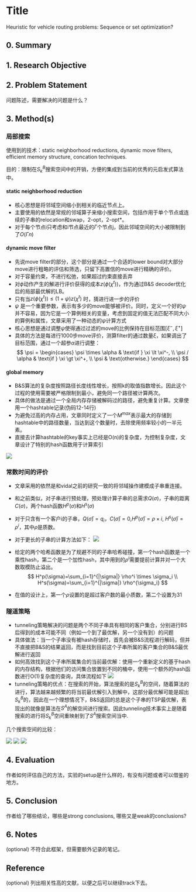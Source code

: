 <!--
 * @Author: your name
 * @Date: 2021-01-23 14:38:49
 * @LastEditTime: 2021-01-26 18:17:49
 * @LastEditors: Please set LastEditors
 * @Description: In User Settings Edit
 * @FilePath: /note_md/papers/2019-COR-Toffolo-SeqOrSet.md
-->

# Title

Heuristic for vehicle routing problems: Sequence or set optimization?

## 0. Summary




## 1. Research Objective




## 2. Problem Statement

问题陈述，需要解决的问题是什么？



## 3. Method(s)

### 局部搜索
使用到的技术：static neighborhood reductions, dynamic move filters, efficient memory structure, concation techniques.

目的：限制在$S_k^B$搜索空间中的开销，方便的集成到当前的优秀的元启发式算法中。

#### static neighborhood reduction
- 核心思想是将邻域空间缩小到相关的临近节点上。
- 主要使用的依然是常规的邻域算子来缩小搜索空间，包括作用于单个节点或连续的子串的relocation和swap，2-opt，2-opt*。
- 对于每个节点i只考虑和i节点最近的$\Gamma$个节点j，因此邻域空间的大小被限制到了$O(\Gamma n)$

#### dynamic move filter
- 先说move filter的部分，这个部分是通过一个合适的lower bound对大部分move进行粗略的评估和筛选，只留下高置信的move进行精确的评价。
- 对于容量约束，不进行松弛，如果超过约束直接丢弃
- 对$\phi$动作产生的解进行评价获得的成本$z(\phi(\chi^t))$，作为通过B&S decoder优化后的局部最优解的LB。
- 只有当$z(\phi(\chi^t)) \leq (1+\psi) z(\chi^t)$ 时，猜进行进一步的评价
- $\psi$ 是一个重要参数，表示有多少的move能够被评价。同时，定义一个好的$\psi$并不容易，因为它是一个算例相关的变量，考虑到固定的值无法匹配不同大小的算例和属性，文章采用了一种动态的$\psi$计算方式
- 核心思想是通过调整$\psi$使得通过过滤的move的比例保持在目标范围$[ \xi^-,\xi^+]$
- 具体的方法是每进行1000步move评价，测算filter的通过数量$\xi$，如果调出了目标范围，通过一个超参$\alpha$进行调整：
$$
\psi = \begin{cases}
    \psi \times \alpha & \text{if } \xi \lt \xi^-, \\
    \psi / \alpha & \text{if } \xi \gt \xi^+, \\
    \psi & \text{otherwise.}
\end{cases}
$$

#### global memory
- B&S算法的复杂度按照路径长度线性增长，按照k的取值指数增长。因此这个过程的使用需要被严格限制到最小，避免同一个路径被计算两次。
- 具体的做法是通过一个全局内存存储被解码过的路径，避免重复计算。文章使用一个hashtable记录(伪码12-14行)
- 为避免过高的内存占用，文章同时定义了一个$M^{max}$表示最大的存储到hashtable中的路径数量，当达到这个数量时，去除使用频率较小的一半元素。
- 直接去计算hashtable的key事实上已经是O(n)的复杂度，为控制复杂度，文章设计了特别的hash函数用于计算索引


![](../pictures/papers/2019-COR-toffolo-SeqOrSet/algorithms1.png)

### 常数时间的评价
- 文章采用的依然是和vidal之前的研究一致的将邻域操作建模成子串重连接。
- 和之前类似，对子串进行预处理，预处理计算子串的总需求$Q(\sigma)$，子串的距离$C(\sigma)$，两个hash函数$H^p(\sigma)$和$H^s(\sigma)$
- 对于只含有一个客户i的子串，$Q(\bar{\sigma})=q_i$，$C(\bar{\sigma})=0$,$H^p(\bar{\sigma})=\rho\times i$, $H^s(\bar{\sigma})=\rho^i$，其中$\rho$是质数。
- 对于更长的子串的计算方法如下：
![](../pictures/papers/2019-COR-toffolo-SeqOrSet/concate.png)
- 给定的两个哈希函数是为了规避不同的子串哈希碰撞，第一个hash函数是一个乘性hash，第二个是一个加性hash，其中用到的$\rho^i$需要提前计算并对一个大数取模防止溢出。
$$
H^p(\sigma)=\sum_{i=1}^{|\sigma|} \rho^i \times \sigma_i \\
H^s(\sigma)=\sum_{i=1}^{|\sigma|} \rho^{\sigma_i}
$$

- 在值的设计上，第一个$\rho$设置的是超过客户数的最小质数，第二个设置为31

### 隧道策略
- tunneling策略解决的问题是两个不同子串具有相同的客户集合，分别进行BS后得到的成本可能不同（例如一个到了最优解，另一个没有到）的问题
- 具体做法：当一个子串没有被hash存储时，首先会被B&S流程进行解码，但并不直接把B&S的结果返回，而是找到目前这个子串所属的客户集合的B&S最优解进行返回
- 如何高效找到这个子串所属集合的当前最优解：使用一个重新定义的基于hash的内存结构，根据他们的访问集合放置到不同的桶中，使用一个额外的hash函数进行O(1)复杂度的查询，具体流程如下
![](../pictures/papers/2019-COR-toffolo-SeqOrSet/tunneling.png)
- tunneling策略的优点：在搜索的开始，算法搜索的是$S^B_k$的空间，随着算法的进行，算法越来越频繁的将当前最优解引入到解中，这部分最优解可能是超出$S_k^B$的，因此在一个理想情况下，B&S返回的总是这个子串的TSP最优解，表现出的就像是算法在$S^A$的解空间进行搜索。因此tunneling技术事实上是随着搜索的进行将$S_k^B$空间重映射到了$S^A$搜索空间当中.

几个搜索空间的比较：

![](../pictures/papers/2019-COR-toffolo-SeqOrSet/s_a.png)
![](../pictures/papers/2019-COR-toffolo-SeqOrSet/s_b1.png)
![](../pictures/papers/2019-COR-toffolo-SeqOrSet/s_b1_with_tunneling.png)

## 4. Evaluation

作者如何评估自己的方法，实验的setup是什么样的，有没有问题或者可以借鉴的地方。


## 5. Conclusion

作者给了哪些结论，哪些是strong conclusions, 哪些又是weak的conclusions?



## 6. Notes

(optional) 不符合此框架，但需要额外记录的笔记。



## Reference

(optional) 列出相关性高的文献，以便之后可以继续track下去。
